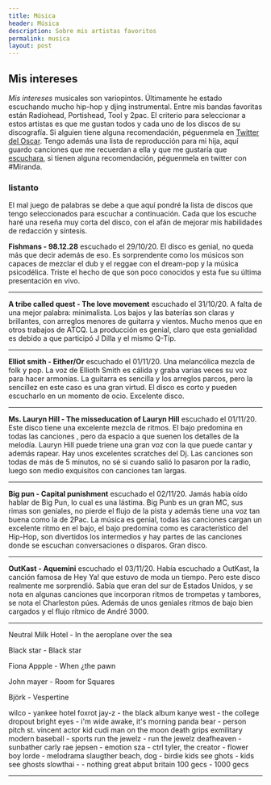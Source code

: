 ```yaml
---
title: Música
header: Música
description: Sobre mis artistas favoritos
permalink: musica
layout: post
---
```


## Mis intereses

*Mis intereses* musicales son variopintos. Últimamente he estado escuchando mucho hip-hop y djing instrumental. Entre mis bandas favoritas están Radiohead, Portishead, Tool y 2pac. El criterio para seleccionar a estos artistas es que me gustan todos y cada uno de los discos de su discografía. Si alguien tiene alguna recomendación, péguenmela en [Twitter del Oscar](https://twitter.com/OlivettiOscar). Tengo además una lista de reproducción para mi hija, aquí guardo canciones que me recuerdan a ella y que me gustaría que [escuchara](https://open.spotify.com/playlist/6kTX5rJIZbmrkHOYgo6YyH?si=rWI4XIkZQhCA5pqiQyYIdQ), si tienen alguna recomendación, péguenmela en twitter con #Miranda.

### listanto

El mal juego de palabras se debe a que aquí pondré la lista de discos que tengo seleccionados para escuchar a continuación. Cada que los escuche haré una reseña muy corta del disco, con el afán de mejorar mis habilidades de redacción y síntesis.


**Fishmans - 98.12.28** escuchado el 29/10/20. El disco es genial, no queda más que decir además de eso. Es sorprendente como los músicos son capaces de mezclar el dub y el reggae con el dream-pop y la música psicodélica. Triste el hecho de que son poco conocidos y esta fue su última presentación en vivo.

-----------

**A tribe called quest - The love movement** escuchado el 31/10/20. A falta de una mejor palabra: minimalista. Los bajos y las baterías son claras y brillantes, con arreglos menores de guitarra y vientos. Mucho menos que en otros trabajos de ATCQ. La producción es genial, claro que esta genialidad es debido a que participó J Dilla y el mismo Q-Tip.

----------

**Elliot smith - Either/Or** escuchado el 01/11/20. Una melancólica mezcla de folk y pop. La voz de Ellioth Smith es cálida y graba varias veces su voz para hacer armonías. La guitarra es sencilla y los arreglos parcos, pero la sencillez en este caso es una gran virtud. El disco es corto y pueden escucharlo en un momento de ocio. Excelente disco.

---------


**Ms. Lauryn Hill - The misseducation of Lauryn Hill** escuchado el 01/11/20. Este disco tiene una excelente mezcla de ritmos. El bajo predomina en todas las canciones , pero da espacio a que suenen los detalles de la melodía. Lauryn Hill puede triene una gran voz con la que puede cantar y además rapear. Hay unos excelentes scratches del Dj. Las canciones son todas de más de 5 minutos, no sé si cuando salió lo pasaron por la radio, luego son medio exquisitos con canciones tan largas.

---------

**Big pun - Capital punishment** escuchado el 02/11/20. Jamás había oído hablar de Big Pun, lo cual es una lástima. Big Punb es un gran MC, sus rimas son geniales, no pierde el flujo de la pista y además tiene una voz tan buena como la de 2Pac. La música es genial, todas las canciones cargan un excelente ritmo en el bajo, el bajo predomina como es característico del Hip-Hop, son divertidos los intermedios y hay partes de las canciones donde se escuchan conversaciones o disparos. Gran disco.

----------

**OutKast - Aquemini** escuchado el 03/11/20. Había escuchado a OutKast, la canción famosa de Hey Ya! que estuvo de moda un tiempo. Pero este disco realmente me sorprendió. Sabía que eran del sur de Estados Unidos, y se nota en algunas canciones que incorporan ritmos de trompetas y tambores, se nota el Charleston púes. Además de unos geniales ritmos de bajo bien cargados y el flujo rítmico de André 3000.


------------

Neutral Milk Hotel - In the aeroplane over the sea

Black star - Black star

Fiona Appple - When ¿the pawn

John mayer - Room for Squares

Björk - Vespertine

wilco - yankee hotel foxrot
jay-z - the black album
kanye west - the college dropout
bright eyes - i'm wide awake, it's morning
panda bear - person pitch
st. vincent actor
kid cudi man on the moon
death grips exmilitary
modern baseball - sports
run the jewelz - run the jewelz
deafheaven - sunbather
carly rae jepsen - emotion
sza - ctrl
tyler, the creator - flower boy
lorde - melodrama
slaugther beach, dog - birdie
kids see ghots - kids see ghosts
slowthai - - nothing great abput britain
100 gecs - 1000 gecs

-------------------------
